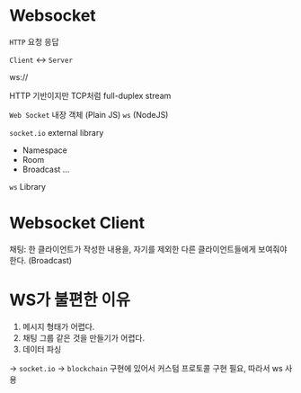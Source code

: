 # Websocket

`HTTP` 요청 응답

`Client` <-> `Server`

ws://

HTTP 기반이지만 TCP처럼 full-duplex stream

`Web Socket` 내장 객체 (Plain JS)
`ws` (NodeJS)

`socket.io` external library

-   Namespace
-   Room
-   Broadcast
    ...

`ws` Library

# Websocket Client

채팅: 한 클라이언트가 작성한 내용을, 자기를 제외한 다른 클라이언트들에게 보여줘야 한다. (Broadcast)

# WS가 불편한 이유

1. 메시지 형태가 어렵다.
2. 채팅 그룹 같은 것을 만들기가 어렵다.
3. 데이터 파싱

-> `socket.io`
-> `blockchain` 구현에 있어서 커스텀 프로토콜 구현 필요, 따라서 ws 사용
